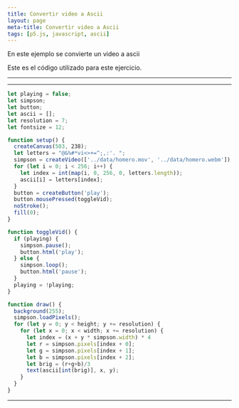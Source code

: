 ```yaml
---
title: Convertir video a Ascii
layout: page
meta-title: Convertir video a Ascii
tags: [p5.js, javascript, ascii]
---
```


<div id="sketch-holder"></div>

En este ejemplo se convierte un video a ascii

Este es el código utilizado para este ejercicio.

---

<script src="https://cdnjs.cloudflare.com/ajax/libs/p5.js/1.0.0/p5.js"></script>

<script>
let playing = false;
let simpson;
let button;
let ascii = [];
let resolution = 7;
let fontsize = 12;

function setup() {
  createCanvas(503, 238);
  let letters = "@&%#*vi<>+=^;,:'. ";
  simpson = createVideo(['../data/homero.mov', '../data/homero.webm']);
  for (let i = 0; i < 256; i++) {
    let index = int(map(i, 0, 256, 0, letters.length));
    ascii[i] = letters[index];
  }
  button = createButton('play');
  button.mousePressed(toggleVid);
  noStroke();
  fill(0);
}

function toggleVid() {
  if (playing) {
    simpson.pause();
    button.html('play');
  } else {
    simpson.loop();
    button.html('pause');
  }
  playing = !playing;
}

function draw() {
  background(255);
  simpson.loadPixels();
  for (let y = 0; y < height; y += resolution) {
    for (let x = 0; x < width; x += resolution) {
      let index = (x + y * simpson.width) * 4
      let r = simpson.pixels[index + 0];
      let g = simpson.pixels[index + 1];
      let b = simpson.pixels[index + 2];
      let brig = (r+g+b)/3
      text(ascii[int(brig)], x, y);
    }
  }
}
</script>

---

```javascript
let playing = false;
let simpson;
let button;
let ascii = [];
let resolution = 7;
let fontsize = 12;

function setup() {
  createCanvas(503, 238);
  let letters = "@&%#*vi<>+=^;,:'. ";
  simpson = createVideo(['../data/homero.mov', '../data/homero.webm']);
  for (let i = 0; i < 256; i++) {
    let index = int(map(i, 0, 256, 0, letters.length));
    ascii[i] = letters[index];
  }
  button = createButton('play');
  button.mousePressed(toggleVid);
  noStroke();
  fill(0);
}

function toggleVid() {
  if (playing) {
    simpson.pause();
    button.html('play');
  } else {
    simpson.loop();
    button.html('pause');
  }
  playing = !playing;
}

function draw() {
  background(255);
  simpson.loadPixels();
  for (let y = 0; y < height; y += resolution) {
    for (let x = 0; x < width; x += resolution) {
      let index = (x + y * simpson.width) * 4
      let r = simpson.pixels[index + 0];
      let g = simpson.pixels[index + 1];
      let b = simpson.pixels[index + 2];
      let brig = (r+g+b)/3
      text(ascii[int(brig)], x, y);
    }
  }
}
```

---